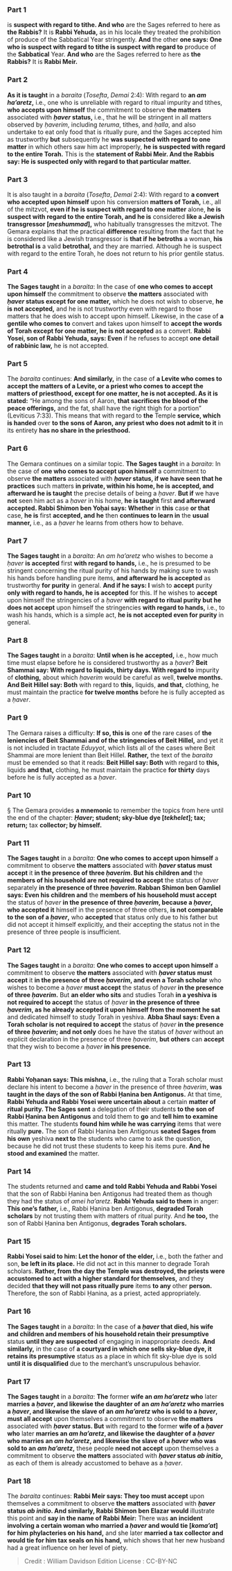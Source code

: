 
### Part 1
is <b>suspect with regard to tithe. And who</b> are the Sages referred to here as <b>the Rabbis?</b> It is <b>Rabbi Yehuda,</b> as in his locale they treated the prohibition of produce of the Sabbatical Year stringently. <b>And</b> the other <b>one says: One who is suspect with regard to tithe is suspect with regard to</b> produce of the <b>Sabbatical</b> Year. <b>And who</b> are the Sages referred to here as <b>the Rabbis?</b> It is <b>Rabbi Meir.</b>

### Part 2
<b>As it is taught</b> in a <i>baraita</i> (<i>Tosefta</i>, <i>Demai</i> 2:4): With regard to <b>an <i>am ha’aretz</i>,</b> i.e., one who is unreliable with regard to ritual impurity and tithes, <b>who accepts upon himself</b> the commitment to observe <b>the matters</b> associated with <b><i>ḥaver</i> status,</b> i.e., that he will be stringent in all matters observed by <i>ḥaverim</i>, including <i>teruma</i>, tithes, and <i>ḥalla</i>, and also undertake to eat only food that is ritually pure, and the Sages accepted him as trustworthy <b>but</b> subsequently he <b>was suspected with regard to one matter</b> in which others saw him act improperly, <b>he is suspected with regard to the entire Torah.</b> This is the <b>statement of Rabbi Meir. And the Rabbis say: He is suspected only with regard to that particular matter.</b>

### Part 3
It is also taught in a <i>baraita</i> (<i>Tosefta</i>, <i>Demai</i> 2:4): With regard to <b>a convert who accepted upon himself</b> upon his conversion <b>matters of Torah,</b> i.e., all of the mitzvot, <b>even if he is suspect with regard to one matter</b> alone, <b>he is suspect with regard to the entire Torah, and he is</b> considered <b>like a Jewish transgressor [<i>meshummad</i>],</b> who habitually transgresses the mitzvot. The Gemara explains that the practical <b>difference</b> resulting from the fact that he is considered like a Jewish transgressor is <b>that if he betroths</b> a woman, <b>his betrothal is</b> a valid <b>betrothal,</b> and they are married. Although he is suspect with regard to the entire Torah, he does not return to his prior gentile status.

### Part 4
<b>The Sages taught</b> in a <i>baraita</i>: In the case of <b>one who comes to accept upon himself</b> the commitment to observe <b>the matters</b> associated with <b><i>ḥaver</i> status except for one matter,</b> which he does not wish to observe, <b>he is not accepted,</b> and he is not trustworthy even with regard to those matters that he does wish to accept upon himself. Likewise, in the case of <b>a gentile who comes to</b> convert and takes upon himself to <b>accept the words of Torah except for one matter, he is not accepted</b> as a convert. <b>Rabbi Yosei, son of Rabbi Yehuda, says: Even</b> if he refuses to accept <b>one detail of rabbinic law,</b> he is not accepted.

### Part 5
The <i>baraita</i> continues: <b>And similarly,</b> in the case of <b>a Levite who comes to accept the matters of a Levite, or a priest who comes to accept the matters of priesthood, except for one matter, he is not accepted. As it is stated:</b> “He among the sons of Aaron, <b>that sacrifices the blood of the peace offerings,</b> and the fat, shall have the right thigh for a portion” (Leviticus 7:33). This means that with regard to <b>the</b> Temple <b>service, which is handed</b> over <b>to the sons of Aaron, any priest who does not admit to it</b> in its entirety <b>has no share in the priesthood.</b>

### Part 6
The Gemara continues on a similar topic. <b>The Sages taught</b> in a <i>baraita</i>: In the case of <b>one who comes to accept upon himself</b> a commitment to observe <b>the matters</b> associated with <b><i>ḥaver</i> status, if we have seen that he practices</b> such matters <b>in private, within his home, he is accepted, and afterward he is taught</b> the precise details of being a <i>ḥaver</i>. <b>But if</b> we have <b>not</b> seen him act as a <i>ḥaver</i> in his home, <b>he is taught</b> first <b>and afterward accepted. Rabbi Shimon ben Yoḥai says: Whether</b> in <b>this</b> case <b>or that</b> case, <b>he is</b> first <b>accepted, and he</b> then <b>continues to learn in</b> the <b>usual manner,</b> i.e., as a <i>ḥaver</i> he learns from others how to behave.

### Part 7
<b>The Sages taught</b> in a <i>baraita</i>: An <i>am ha’aretz</i> who wishes to become a <i>ḥaver</i> <b>is accepted</b> first <b>with regard to hands,</b> i.e., he is presumed to be stringent concerning the ritual purity of his hands by making sure to wash his hands before handling pure items, <b>and afterward he is accepted</b> as trustworthy <b>for purity</b> in general. <b>And if he says: I</b> wish to <b>accept</b> purity <b>only with regard to hands, he is accepted</b> for this. If he wishes to <b>accept</b> upon himself the stringencies of a <i>ḥaver</i> <b>with regard to ritual purity but he does not accept</b> upon himself the stringencies <b>with regard to hands,</b> i.e., to wash his hands, which is a simple act, <b>he is not accepted even for purity</b> in general.

### Part 8
<b>The Sages taught</b> in a <i>baraita</i>: <b>Until when is he accepted,</b> i.e., how much time must elapse before he is considered trustworthy as a <i>ḥaver</i>? <b>Beit Shammai say: With regard to liquids, thirty days. With regard to</b> impurity of <b>clothing,</b> about which <i>ḥaverim</i> would be careful as well, <b>twelve months. And Beit Hillel say: Both</b> with regard to <b>this,</b> liquids, <b>and that,</b> clothing, he must maintain the practice <b>for twelve months</b> before he is fully accepted as a <i>ḥaver</i>.

### Part 9
The Gemara raises a difficulty: <b>If so, this is</b> one <b>of</b> the rare cases of <b>the leniencies of Beit Shammai and of the stringencies of Beit Hillel,</b> and yet it is not included in tractate <i>Eduyyot</i>, which lists all of the cases where Beit Shammai are more lenient than Beit Hillel. <b>Rather,</b> the text of the <i>baraita</i> must be emended so that it reads: <b>Beit Hillel say: Both</b> with regard to <b>this,</b> liquids <b>and that,</b> clothing, he must maintain the practice <b>for thirty</b> days before he is fully accepted as a <i>ḥaver</i>.

### Part 10
§ The Gemara provides <b>a mnemonic</b> to remember the topics from here until the end of the chapter: <b><i>Ḥaver</i>; student; sky-blue dye [<i>tekhelet</i>]; tax; return;</b> tax <b>collector; by himself.</b>

### Part 11
<b>The Sages taught</b> in a <i>baraita</i>: <b>One who comes to accept upon himself</b> a commitment to observe <b>the matters</b> associated with <b><i>ḥaver</i> status must accept</b> it <b>in the presence of three <i>ḥaverim</i>. But his children and</b> the <b>members of his household are not required to accept</b> the status of <i>ḥaver</i> separately <b>in the presence of three <i>ḥaverim</i>. Rabban Shimon ben Gamliel says: Even his children and</b> the <b>members of his household must accept</b> the status of <i>ḥaver</i> <b>in the presence of three <i>ḥaverim</i>, because a <i>ḥaver</i>, who accepted it</b> himself in the presence of three others, <b>is not comparable to the son of a <i>ḥaver</i>,</b> who <b>accepted</b> that status only due to his father but did not accept it himself explicitly, and their accepting the status not in the presence of three people is insufficient.

### Part 12
<b>The Sages taught</b> in a <i>baraita</i>: <b>One who comes to accept upon himself</b> a commitment to observe <b>the matters</b> associated with <b><i>ḥaver</i> status must accept</b> it <b>in the presence of three <i>ḥaverim</i>, and even a Torah scholar</b> who wishes to become a <i>ḥaver</i> <b>must accept</b> the status of <i>ḥaver</i> <b>in the presence of three <i>ḥaverim</i>.</b> But <b>an elder who sits</b> and studies Torah <b>in a yeshiva is not required to accept</b> the status of <i>ḥaver</i> <b>in the presence of three <i>ḥaverim</i>, as he already accepted it upon himself from the moment he sat</b> and dedicated himself to study Torah in yeshiva. <b>Abba Shaul says: Even a Torah scholar is not required to accept</b> the status of <i>ḥaver</i> <b>in the presence of three <i>ḥaverim</i>; and not only</b> does he have the status of <i>ḥaver</i> without an explicit declaration in the presence of three <i>ḥaverim</i>, <b>but others</b> can <b>accept</b> that they wish to become a <i>ḥaver</i> <b>in his presence.</b>

### Part 13
<b>Rabbi Yoḥanan says: This mishna,</b> i.e., the ruling that a Torah scholar must declare his intent to become a <i>ḥaver</i> in the presence of three <i>ḥaverim</i>, <b>was taught in the days of the son of Rabbi Ḥanina ben Antigonus.</b> At that time, <b>Rabbi Yehuda and Rabbi Yosei were uncertain about</b> a certain <b>matter of ritual purity. The Sages sent</b> a delegation of their students <b>to the son of Rabbi Ḥanina ben Antigonus</b> and told them to <b>go</b> and <b>tell him to examine</b> this matter. The students <b>found him while he was carrying</b> items that were ritually <b>pure.</b> The son of Rabbi Ḥanina ben Antigonus <b>seated Sages from his own</b> yeshiva <b>next to</b> the students who came to ask the question, because he did not trust these students to keep his items pure. <b>And he stood and examined</b> the matter.

### Part 14
The students returned and <b>came and told Rabbi Yehuda and Rabbi Yosei</b> that the son of Rabbi Ḥanina ben Antigonus had treated them as though they had the status of <i>amei ha’aretz</i>. <b>Rabbi Yehuda said to them</b> in anger: <b>This one’s father,</b> i.e., Rabbi Ḥanina ben Antigonus, <b>degraded Torah scholars</b> by not trusting them with matters of ritual purity. And <b>he too,</b> the son of Rabbi Ḥanina ben Antigonus, <b>degrades Torah scholars.</b>

### Part 15
<b>Rabbi Yosei said to him: Let the honor of the elder,</b> i.e., both the father and son, <b>be left in its place.</b> He did not act in this manner to degrade Torah scholars. <b>Rather, from the day the Temple was destroyed, the priests were accustomed to act with a higher standard for themselves,</b> and they decided <b>that they will not pass ritually pure</b> items <b>to any</b> other <b>person.</b> Therefore, the son of Rabbi Ḥanina, as a priest, acted appropriately.

### Part 16
<b>The Sages taught</b> in a <i>baraita</i>: In the case of <b>a <i>ḥaver</i> that died, his wife and children and members of his household retain their presumptive</b> status <b>until they are suspected</b> of engaging in inappropriate deeds. <b>And similarly,</b> in the case of <b>a courtyard in which one sells sky-blue dye, it retains its presumptive</b> status as a place in which fit sky-blue dye is sold <b>until it is disqualified</b> due to the merchant’s unscrupulous behavior.

### Part 17
<b>The Sages taught</b> in a <i>baraita</i>: <b>The</b> former <b>wife an <i>am ha’aretz</i> who</b> later <b>marries a <i>ḥaver</i>, and likewise the daughter of an <i>am ha’aretz</i> who marries a <i>ḥaver</i>, and likewise the slave of an <i>am ha’aretz</i> who is sold to a <i>ḥaver</i>, must all accept</b> upon themselves a commitment to observe <b>the matters</b> associated with <b><i>ḥaver</i> status. But</b> with regard to <b>the</b> former <b>wife of a <i>ḥaver</i> who</b> later <b>marries an <i>am ha’aretz</i>, and likewise the daughter of a <i>ḥaver</i> who marries an <i>am ha’aretz</i>, and likewise the slave of a <i>ḥaver</i> who was sold to an <i>am ha’aretz</i>,</b> these people <b>need not accept</b> upon themselves a commitment to observe <b>the matters</b> associated with <b><i>ḥaver</i> status <i>ab initio</i>,</b> as each of them is already accustomed to behave as a <i>ḥaver</i>.

### Part 18
The <i>baraita</i> continues: <b>Rabbi Meir says: They too must accept</b> upon themselves a commitment to observe <b>the matters</b> associated with <b><i>ḥaver</i> status <i>ab initio</i>. And similarly, Rabbi Shimon ben Elazar would</b> illustrate this point and <b>say in the name of Rabbi Meir:</b> There was <b>an incident involving a certain woman who married a <i>ḥaver</i> and would tie [<i>koma’at</i>] for him phylacteries on his hand,</b> and she later <b>married a tax collector and would tie for him tax seals on his hand,</b> which shows that her new husband had a great influence on her level of piety.

>Credit : William Davidson Edition
>License : CC-BY-NC